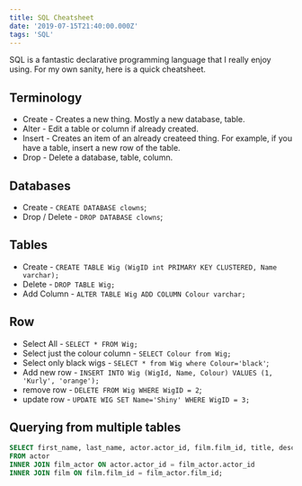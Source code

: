 ```yaml
---
title: SQL Cheatsheet
date: '2019-07-15T21:40:00.000Z'
tags: 'SQL'
---
```


SQL is a fantastic declarative programming language that I really enjoy using. For my own sanity, here is a quick cheatsheet.

## Terminology

* Create - Creates a new thing. Mostly a new database, table.
* Alter - Edit a table or column if already created.
* Insert - Creates an item of an already createed thing. For example, if you have a table, insert a new row of the table.
* Drop - Delete a database, table, column.


## Databases

* Create - `CREATE DATABASE clowns`;
* Drop / Delete - `DROP DATABASE clowns`;

## Tables

* Create - `CREATE TABLE Wig (WigID int PRIMARY KEY CLUSTERED, Name varchar);`
* Delete - `DROP TABLE Wig;`
* Add Column - `ALTER TABLE Wig ADD COLUMN Colour varchar;`

## Row

* Select All - `SELECT * FROM Wig;`
* Select just the colour column - `SELECT Colour from Wig;`
* Select only black wigs - `SELECT * from Wig where Colour='black'`;
* Add new row - `INSERT INTO Wig (WigId, Name, Colour) VALUES (1, 'Kurly', 'orange');`
* remove row - `DELETE FROM Wig WHERE WigID = 2`;
* update row - `UPDATE WIG SET Name='Shiny' WHERE WigID = 3;`

## Querying from multiple tables

```sql
SELECT first_name, last_name, actor.actor_id, film.film_id, title, description
FROM actor
INNER JOIN film_actor ON actor.actor_id = film_actor.actor_id
INNER JOIN film ON film.film_id = film_actor.film_id;
```
